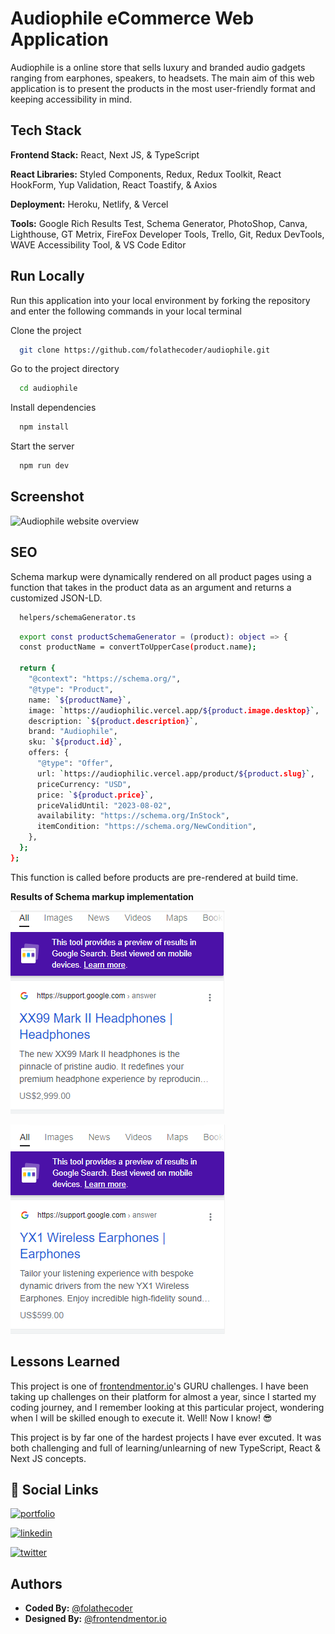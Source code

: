 
# Audiophile eCommerce Web Application

Audiophile is a online store that sells luxury and branded audio gadgets ranging from earphones, speakers, to headsets. The main aim of this web application is to present the products in the most user-friendly format and keeping accessibility in mind. 


## Tech Stack

**Frontend Stack:** React, Next JS, & TypeScript

**React Libraries:** Styled Components, Redux,  Redux Toolkit, React HookForm, Yup Validation, React Toastify, & Axios 

**Deployment:** Heroku, Netlify, & Vercel 

**Tools:** Google Rich Results Test, Schema Generator, PhotoShop, Canva, Lighthouse, GT Metrix, FireFox Developer Tools, Trello, Git, Redux DevTools, WAVE Accessibility Tool, & VS Code Editor  


## Run Locally

Run this application into your local environment by forking the repository and enter the following commands in your local terminal

Clone the project

```bash
  git clone https://github.com/folathecoder/audiophile.git
```

Go to the project directory

```bash
  cd audiophile
```

Install dependencies

```bash
  npm install
```

Start the server

```bash
  npm run dev
```


## Screenshot

![Audiophile website overview](./public/audiophile.gif)


## SEO 

Schema markup were dynamically rendered on all product pages using a function that takes in the product data as an argument and returns a customized JSON-LD. 

```bash
  helpers/schemaGenerator.ts
```

```bash
  export const productSchemaGenerator = (product): object => {
  const productName = convertToUpperCase(product.name);

  return {
    "@context": "https://schema.org/",
    "@type": "Product",
    name: `${productName}`,
    image: `https://audiophilic.vercel.app/${product.image.desktop}`,
    description: `${product.description}`,
    brand: "Audiophile",
    sku: `${product.id}`,
    offers: {
      "@type": "Offer",
      url: `https://audiophilic.vercel.app/product/${product.slug}`,
      priceCurrency: "USD",
      price: `${product.price}`,
      priceValidUntil: "2023-08-02",
      availability: "https://schema.org/InStock",
      itemCondition: "https://schema.org/NewCondition",
    },
  };
};
```

This function is called before products are pre-rendered at build time.


**Results of Schema markup implementation**

![Audiophile website overview](./public/schema-1.png)

![Audiophile website overview](./public/schema-2.png)


## Lessons Learned

This project is one of [frontendmentor.io](https://frontendmentor.io)'s GURU challenges. I have been taking up challenges on their platform for almost a year, since I started my coding journey, and I remember looking at this particular project, wondering when I will be skilled enough to execute it. Well! Now I know! 😎

This project is by far one of the hardest projects I have ever excuted. It was both challenging and full of learning/unlearning of new TypeScript, React & Next JS concepts. 


## 🔗 Social Links

[![portfolio](https://img.shields.io/badge/my_portfolio-000?style=for-the-badge&logo=ko-fi&logoColor=white)](https://folarin.dev/)

[![linkedin](https://img.shields.io/badge/linkedin-0A66C2?style=for-the-badge&logo=linkedin&logoColor=white)](https://linkedin.com/in/akinloye-folarin)

[![twitter](https://img.shields.io/badge/twitter-1DA1F2?style=for-the-badge&logo=twitter&logoColor=white)](https://twitter.com/folathecoder)


## Authors

- **Coded By:** [@folathecoder](https://www.github.com/folathecoder)
- **Designed By:** [@frontendmentor.io](https://frontendmentor.io)

